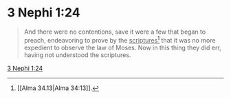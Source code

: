 # 3 Nephi 1:24

> And there were no contentions, save it were a few that began to preach, endeavoring to prove by the <u>scriptures</u>[^a] that it was no more expedient to observe the law of Moses. Now in this thing they did err, having not understood the scriptures.

[3 Nephi 1:24](https://www.churchofjesuschrist.org/study/scriptures/bofm/3-ne/1?lang=eng&id=p24#p24)


[^a]: [[Alma 34.13|Alma 34:13]].  
